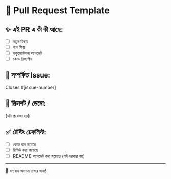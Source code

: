 # 🔀 Pull Request Template

## ✨ এই PR এ কী কী আছে:
- [ ] নতুন ফিচার
- [ ] বাগ ফিক্স
- [ ] ডকুমেন্টেশন আপডেট
- [ ] কোড রিফ্যাক্টর

## 🔗 সম্পর্কিত Issue:
Closes #[issue-number]

## 📸 স্ক্রিনশট / ডেমো:
(যদি প্রযোজ্য হয়)

## ✅ টেস্টিং চেকলিস্ট:
- [ ] কোড রান হয়েছে
- [ ] রিভিউ করা হয়েছে
- [ ] README আপডেট করা হয়েছে (যদি দরকার হয়)

---

🙏 ধন্যবাদ অবদান রাখার জন্য!
